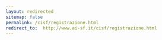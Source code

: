 ```yaml
---
layout: redirected
sitemap: false
permalink: /cisf/registrazione.html
redirect_to:  http://www.ai-sf.it/cisf/registrazione.html
---
```

